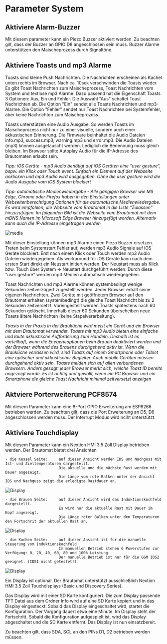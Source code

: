# Parameter System

## Aktiviere Alarm-Buzzer

Mit diesem parameter kann ein Piezo Buzzer aktiviert werden. Zu beachten gilt, dass der Buzzer an GPIO D8 angeschlossen sein muss. Buzzer Alarme unterstützen den Maischeprozess durch Signaltöne.

## Aktiviere Toasts und mp3 Alarme

Toasts sind kleine Push Nachrichten. Die Nachrichten erscheinen als Kachel unten rechts im Browser. Nach ca. 10sek verschwinden die Toasts wieder. Es gibt Toast Nachrichten zum Maischeprozess, Toast Nachrichten vom System und textlose mp3 Alarme. Dazu passend hat die Eigenschaft Toasts 3 Optionen: Aus, Ein und Fehler. Die Auswahl "Aus" schaltet Toast Nachrichten ab. Die Option "Ein" sendet alle Toasts Nachrichten und mp3-Alarme. Die Option "Fehler" sendet nur Toast Nachrichten bei Systemfehler, aber keine Nachrichten zum Maischeprozess.

Toasts unterstützen eine Audio Ausgabe. So werden Toasts im Maischeprozess nicht nur zu einer visuelle, sondern auch einer akkustischen Erinnerung. Die Firmware beinhaltet die Audio Dateien info.mp3, success.mp3, warning.mp3 und error.mp3. Die Audio Dateien (mp3) können ausgetauscht werden. Lediglich die Benennung muss gleich bleiben. Im Browser sollte Autoplay Audio für die IP-Adresse des Brautomaten erlaubt sein.

_Tipp: iOS Geräte -_ _mp3 Audio benötigt auf iOS Geräten eine "user gesture", bspw. ein Klick oder Touch event. Einfach ein Element auf der Webseite anklicken und mp3 Audio wird ausgegeben. Ohne die user gesture wird die Audio Ausgabe vom iOS System blockiert_

_Tipp: automatische Medienwiedergabe -_ _Alle gängigen Browser wie MS Edge, Chrome oder Firefox haben in den Einstellungen unter Webseitenberechtigung Optionen für die automatische Medienwiedergabe. Es wird empfohlen, die Webseite vom Brautomat in die Liste "Zulassen" hinzuzufügen. Im folgenden Bild ist die Webseite vom Brautomat mit dem mDNS Namen im Microsoft Edge Browser hinzugefügt worden. Alternativ kann auch die IP-Adresse eingetragen werden_

![media](../docs/img/autoplay_media.jpg)

Mit dieser Einstellung können mp3 Alarme einen Piezo Buzzer ersetzen. Treten beim Systemstart Fehler auf, werden mp3 Audio Signale auf iOS Geräte blockiert. Erst nach einem Klick oder Touch werden mp3 Audio Dateien wiedergegeben. Als workaround für iOS Geräte kann nach dem ersten Start direkt ein Neustart initiert werden. Der Neustart muss als Klick bzw. Touch über System -> Neustart durchgeführt werden. Durch diese "user gesture" werden mp3 Medien automatisch wiedergegeben.

Toast Nachrichten und mp3 Alarme können systembedingt wenige Sekunden zeitverzögert zugestellt werden. Jeder Browser erhält seine eigenen Nachrichten. Zwei Geräte mit geöffnetem Browser auf den Brautomat erhalten (systembedingt) die gleiche Toast Nachricht bis zu 2 Sekunden zeitversetzt. Voreingestellt werden Toasts spätestens nach 60 Sekunden gelöscht. Innerhalb dieser 60 Sekunden überscheiben neue Toasts ältere Nachrichten (keine Stapelverarbeitung).

_Toasts in der Praxis_ _In der Brauküche wird meist ein Gerät und ein Browser mit dem Brautomat verwendet. Toasts mit mp3 Audio bieten eine einfache und laute akkustische Aufforderung zum Handeln. Deshalb ist es vorteilhaft, wenn die Enegerieoptionen beim Brauen deaktiviert werden und der Browser während des Brauens durchgehend aktiv ist. Wenn die Brauküche verlassen wird, sind Toasts auf einem Smartphone oder Tablet eine optischer und akkustischer Begleiter. Auch mobile Geräten müssen durchgehend aktiv sein. Toasts melden sich auf allen verbundenen Browsern. Anders gesagt: jeder Browser merkt sich, welche Toast ID bereits angezeigt wurde. Es ist richtig und gewollt, wenn ein PC Browser und ein Smartphone die gleiche Toast Nachricht minimal zeitversetzt anzeigen_

## Aktviere Porterweiterung PCF8574

Mit diesem Parameter kann eine 8-Port GPIO Erweiterung am ESP8266 betrieben werden. Zu beachten gilt, dass die Port Erweiterung an D5, D6 angeschlossen werden muss. Der Interrupt Modus wird nciht unterstützt.

## Aktiviere Touchdisplay

Mit diesem Parameter kann ein Nextion HMI 3.5 Zoll Display betrieben werden. Der Brautomat bietet drei Ansichten

```text
- die Kessel Seite:     auf dieser Ansicht werden IDS und Nachguss mit Ist- und Zieltemperaturen dargestellt.
                        Die aktuelle und die nächste Rast werden mit Dauer angezeigt.
                        Die Länge vom rote Balken unter der Ansicht IDS und Nachguss zeigt die erledigte Rastdauer an.  
```

![Display](../docs/img/kettlepage.jpg)

```text
- die Brauen Seite:     auf dieser Ansicht wird das Induktionskochfeld dargestellt.
                        Es wird nur die aktuelle Rast mit Dauer im Kopf angezeigt.
                        Die Länge roter Balken unter den Temperaturen den Fortschrit der aktuellen Rast an.
```

![Display](../docs/img/brewpage.jpg)

```text
- die Kochen Seite:     auf dieser Ansicht ist für die manuelle Steuerung vom Induktionskochfeld
                        Im manuellen Betrieb stehen 6 Powerstufen zur Verfügung: 0, 20, 40, 60, 80 und 100% Leistung
                        Der manuelle Betrieb ist nur für die GGM IDS2 geeignet. (IDS1 nicht getestet!) 
```

![Display](../docs/img/induction_mode.jpg)

Ein Display ist optional. Der Brautomat unterstützt ausschließlich Nextion HMI 3.5 Zoll Touchdisplays (Basic und Discovery Series).

Das Display wird mit einer SD Karte konfiguriert. Die zum Display passende TFT Datei aus dem Ordner Info wird auf eine SD Karte kopiert und in das Display eingesteckt. Sobald das Display eingeschaltet wird, startet die Konfiguration. Der Vorgang dauert etwa eine Minute. Im Display steht der Fortschritt. Sobald die Konfiguration aufgespielt ist, wird das Display abgeschaltet und die SD Karte entfernt. Das Display ist nun einsatzbereit.

Zu beachten gilt, dass SDA, SCL an den PINs D1, D2 betrieben werden müssen.
